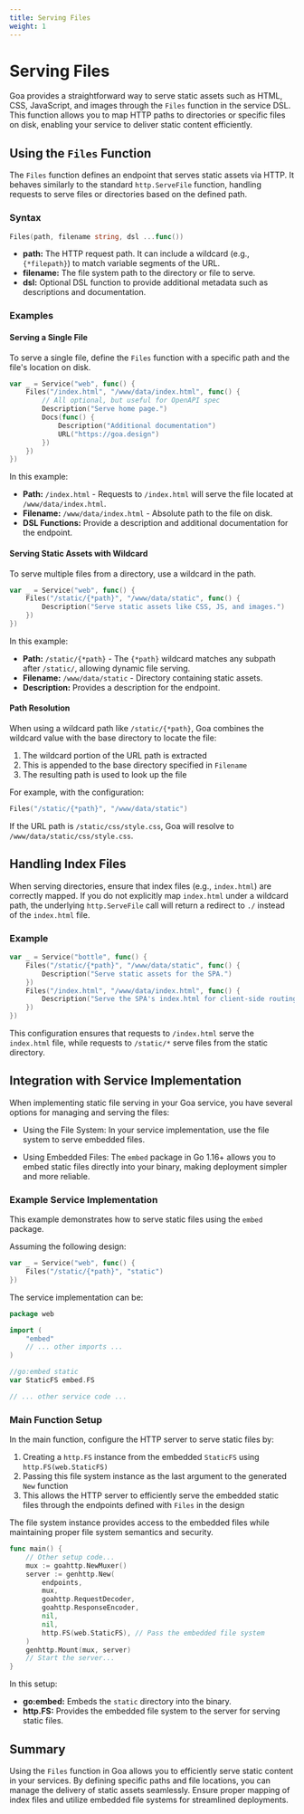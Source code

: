 ```yaml
---
title: Serving Files
weight: 1
---
```


# Serving Files

Goa provides a straightforward way to serve static assets such as HTML, CSS,
JavaScript, and images through the `Files` function in the service DSL. This
function allows you to map HTTP paths to directories or specific files on disk,
enabling your service to deliver static content efficiently.

## Using the `Files` Function

The `Files` function defines an endpoint that serves static assets via HTTP. It
behaves similarly to the standard `http.ServeFile` function, handling requests
to serve files or directories based on the defined path.

### Syntax

```go
Files(path, filename string, dsl ...func())
```

- **path:** The HTTP request path. It can include a wildcard (e.g., `{*filepath}`) to match variable segments of the URL.
- **filename:** The file system path to the directory or file to serve.
- **dsl:** Optional DSL function to provide additional metadata such as descriptions and documentation.

### Examples

#### Serving a Single File

To serve a single file, define the `Files` function with a specific path and the file's location on disk.

```go
var _ = Service("web", func() {
    Files("/index.html", "/www/data/index.html", func() {
        // All optional, but useful for OpenAPI spec
        Description("Serve home page.")
        Docs(func() {
            Description("Additional documentation")
            URL("https://goa.design")
        })
    })
})
```

In this example:

- **Path:** `/index.html` - Requests to `/index.html` will serve the file located at `/www/data/index.html`.
- **Filename:** `/www/data/index.html` - Absolute path to the file on disk.
- **DSL Functions:** Provide a description and additional documentation for the endpoint.

#### Serving Static Assets with Wildcard

To serve multiple files from a directory, use a wildcard in the path.

```go
var _ = Service("web", func() {
    Files("/static/{*path}", "/www/data/static", func() {
        Description("Serve static assets like CSS, JS, and images.")
    })
})
```

In this example:

- **Path:** `/static/{*path}` - The `{*path}` wildcard matches any subpath after `/static/`, allowing dynamic file serving.
- **Filename:** `/www/data/static` - Directory containing static assets.
- **Description:** Provides a description for the endpoint.

#### Path Resolution

When using a wildcard path like `/static/{*path}`, Goa combines the wildcard value with the base directory to locate the file:

1. The wildcard portion of the URL path is extracted
2. This is appended to the base directory specified in `Filename`
3. The resulting path is used to look up the file

For example, with the configuration:

```go
Files("/static/{*path}", "/www/data/static")
```

If the URL path is `/static/css/style.css`, Goa will resolve to `/www/data/static/css/style.css`.

## Handling Index Files

When serving directories, ensure that index files (e.g., `index.html`) are
correctly mapped. If you do not explicitly map `index.html` under a wildcard
path, the underlying `http.ServeFile` call will return a redirect to `./`
instead of the `index.html` file.

### Example

```go
var _ = Service("bottle", func() {
    Files("/static/{*path}", "/www/data/static", func() {
        Description("Serve static assets for the SPA.")
    })
    Files("/index.html", "/www/data/index.html", func() {
        Description("Serve the SPA's index.html for client-side routing.")
    })
})
```

This configuration ensures that requests to `/index.html` serve the `index.html`
file, while requests to `/static/*` serve files from the static directory.

## Integration with Service Implementation

When implementing static file serving in your Goa service, you have several
options for managing and serving the files:

* Using the File System: In your service implementation, use the file system to
  serve embedded files.

* Using Embedded Files: The `embed` package in Go 1.16+ allows you to embed
  static files directly into your binary, making deployment simpler and more
  reliable.

### Example Service Implementation

This example demonstrates how to serve static files using the `embed` package.

Assuming the following design:

```go
var _ = Service("web", func() {
    Files("/static/{*path}", "static")
})
```

The service implementation can be:

```go
package web

import (
    "embed"
    // ... other imports ...
)

//go:embed static
var StaticFS embed.FS

// ... other service code ...
```

### Main Function Setup

In the main function, configure the HTTP server to serve static files by:

1. Creating a `http.FS` instance from the embedded `StaticFS` using `http.FS(web.StaticFS)`
2. Passing this file system instance as the last argument to the generated `New`
   function
3. This allows the HTTP server to efficiently serve the embedded static files
   through the endpoints defined with `Files` in the design

The file system instance provides access to the embedded files while maintaining
proper file system semantics and security.

```go
func main() {
    // Other setup code...
    mux := goahttp.NewMuxer()
    server := genhttp.New(
        endpoints,
        mux,
        goahttp.RequestDecoder,
        goahttp.ResponseEncoder,
        nil,
        nil,
        http.FS(web.StaticFS), // Pass the embedded file system
    )
    genhttp.Mount(mux, server)
    // Start the server...
}
```

In this setup:

- **go:embed:** Embeds the `static` directory into the binary.
- **http.FS:** Provides the embedded file system to the server for serving static files.

## Summary

Using the `Files` function in Goa allows you to efficiently serve static content
in your services. By defining specific paths and file locations, you can manage
the delivery of static assets seamlessly. Ensure proper mapping of index files
and utilize embedded file systems for streamlined deployments.
